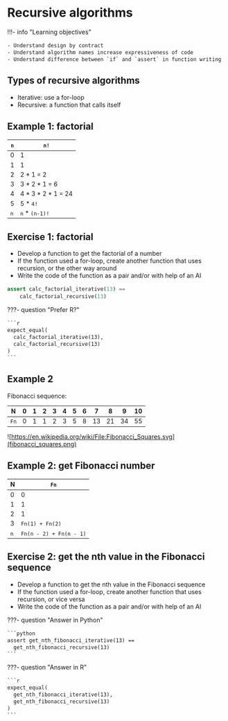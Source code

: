# Recursive algorithms

!!!- info "Learning objectives"

    - Understand design by contract
    - Understand algorithm names increase expressiveness of code
    - Understand difference between `if` and `assert` in function writing

## Types of recursive algorithms

- Iterative: use a for-loop
- Recursive: a function that calls itself

## Example 1: factorial

| `n` | `n!`                  |
|-----|-----------------------|
| 0   | 1                     |
| 1   | 1                     |
| 2   | 2 \* 1 = 2            |
| 3   | 3 \* 2 \* 1 = 6       |
| 4   | 4 \* 3 \* 2 \* 1 = 24 |
| 5   | 5 \* `4!`             |
| `n` | `n` \* `(n-1)!`       |

## Exercise 1: factorial

- Develop a function to get the factorial of a number
- If the function used a for-loop, create another function that uses recursion,
  or the other way around
- Write the code of the function as a pair and/or with help of an AI

```python
assert calc_factorial_iterative(13) ==
    calc_factorial_recursive(13)
```

???- question "Prefer R?"

    ```r
    expect_equal(
      calc_factorial_iterative(13),
      calc_factorial_recursive(13)
    )
    ```

## Example 2

Fibonacci sequence:

| N    | 0   | 1   | 2   | 3   | 4   | 5   | 6   | 7   | 8   | 9   | 10  |
|------|-----|-----|-----|-----|-----|-----|-----|-----|-----|-----|-----|
| `Fn` | 0   | 1   | 1   | 2   | 3   | 5   | 8   | 13  | 21  | 34  | 55  |

![https://en.wikipedia.org/wiki/File:Fibonacci_Squares.svg](fibonacci_squares.png)

## Example 2: get Fibonacci number

| N   | `Fn`                    |
|-----|-------------------------|
| 0   | 0                       |
| 1   | 1                       |
| 2   | 1                       |
| 3   | `Fn(1) + Fn(2)`         |
| `n` | `Fn(n - 2) + Fn(n - 1)` |

## Exercise 2: get the nth value in the Fibonacci sequence

- Develop a function to get the nth value in the Fibonacci sequence
- If the function used a for-loop, create another function that uses recursion,
  or vice versa
- Write the code of the function as a pair and/or with help of an AI

???- question "Answer in Python"

    ```python
    assert get_nth_fibonacci_iterative(13) ==
      get_nth_fibonacci_recursive(13)
    ```

???- question "Answer in R"

    ```r
    expect_equal(
      get_nth_fibonacci_iterative(13),
      get_nth_fibonacci_recursive(13)
    )
    ```
